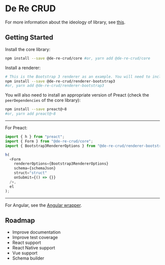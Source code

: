 # De Re CRUD

For more information about the ideology of library, see [this](docs/ideology.md).

## Getting Started

Install the core library:

```bash
npm install --save @de-re-crud/core #or, yarn add @de-re-crud/core
```

Install a renderer:

```bash
# This is the Bootstrap 3 renderer as an example. You will need to include Bootstrap CSS and the CSS shipped with the renderer library.
npm install --save @de-re-crud/renderer-bootstrap3
#or, yarn add @de-re-crud/renderer-bootstrap3
```

You will also need to install an appropriate version of Preact (check the `peerDependencies` of the core library):

```bash
npm install --save preact@~8
#or, yarn add preact@~8
```

---

For Preact:

```typescript
import { h } from "preact";
import { Form } from "@de-re-crud/core";
import { Bootstrap3RendererOptions } from "@de-re-crud/renderer-bootstrap3";

h(
  <Form
    rendererOptions={Bootstrap3RendererOptions}
    schema={schemaJson}
    struct="struct"
    onSubmit={() => {}}
  />,
  el
);
```

---

For Angular, see the [Angular wrapper](https://github.com/DeReCRUD/angular).

## Roadmap

- Improve documentation
- Improve test coverage
- React support
- React Native support
- Vue support
- Schema builder